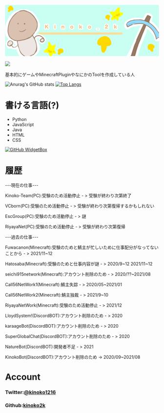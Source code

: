 <p class="profile-img" align="center">
 <img src="kinoko-header2.jpeg" width=800>
</p>

<img src="https://github-widgetbox.vercel.app/api/profile?username=kinoko2k&data=followers,repositories,stars,commits" width="600">

基本的にゲームやMinecraftPluginやなにかのToolを作成している人

![Anurag's GitHub stats](https://github-readme-stats.vercel.app/api?username=kinoko2k&bg_color=30,e96443,904e95&title_color=fff&text_color=fff)
[![Top Langs](https://github-readme-stats.vercel.app/api/top-langs/?username=kinoko2k)](https://github.com/kinoko2k/github-readme-stats)


# 書ける言語(?)
- Python
- JavaScript
- Java
- HTML
- CSS

[![GitHub WidgetBox](https://github-widgetbox.vercel.app/api/skills?names=js,java,python,html,css,json,markdown)](https://github.com/kinoko2k)


# 履歴
---現在の仕事---

Kinoko-Team(PC):受験のため活動停止 - > 受験が終わり次第終了

VCborn(PC):受験のため活動停止 - > 受験が終わり次第復帰するかもしれない

EscGroup(PC):受験のため活動停止 - > 謎

RiyayaNet(PC):受験のため活動停止 - > 受験が終わり次第復帰

---過去の仕事---

Fuwacanon(Minecraft):受験のためと鯖主が忙しいために仕事配分がなってないことから - > 2021/11~12

Hatosaba(Minecraft):受験のためと仕事内容が謎 - > 2020/9~12 2021/11~12

seichi915network(Minecraft):アカウント削除のため - > 2020/??~2021/08

Call56NetWork1(Minecraft):鯖主失踪 - > 2020/05~2021/01

Call56NetWork2(Minecraft):鯖主独裁 - > 2021/9~10

RiyayaNetWork(Minecraft):受験のため活動停止 - > 2021/12

LloydSystem!(DiscordBOT):アカウント削除のため - > 2020

karaageBot(DiscordBOT):アカウント削除のため - > 2020

SuperGlobalChat(DiscordBOT):アカウント削除のため - > 2020

NatureBot(DiscordBOT):開発者不足 - > 2021

KinokoBot(DiscordBOT):アカウント削除のため -> 2020/09~2021/08



# Account
### Twitter:[@kinoko1216](https://twitter.com/kinoko1216)
### Github:[kinoko2k](https://github.com/kinoko2k)
